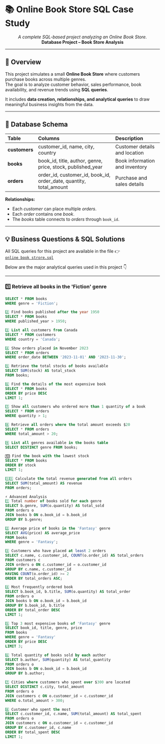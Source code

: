 # 📚 Online Book Store SQL Case Study

<p align="center">
  <i>A complete SQL-based project analyzing an Online Book Store.</i><br>
  <b>Database Project – Book Store Analysis</b>
</p>

---

## 📘 Overview

This project simulates a small **Online Book Store** where customers purchase books across multiple genres.  
The goal is to analyze customer behavior, sales performance, book availability, and revenue trends using **SQL queries**.  

It includes **data creation, relationships, and analytical queries** to draw meaningful business insights from the data.

---

## 🧩 Database Schema

| Table | Columns | Description |
|:--|:--|:--|
| **customers** | customer_id, name, city, country | Customer details and location |
| **books** | book_id, title, author, genre, price, stock, published_year | Book information and inventory |
| **orders** | order_id, customer_id, book_id, order_date, quantity, total_amount | Purchase and sales details |

**Relationships:**
- Each *customer* can place multiple *orders*.
- Each *order* contains one *book*.
- The *books* table connects to *orders* through `book_id`.

---

## 💡 Business Questions & SQL Solutions

All SQL queries for this project are available in the file 👉  
[`online book strore.sql`](./online%20book%20strore.sql)

Below are the major analytical queries used in this project 👇

---

### 1️⃣ Retrieve all books in the 'Fiction' genre
```sql
SELECT * FROM books
WHERE genre = 'Fiction';

2️⃣ Find books published after the year 1950
SELECT * FROM books
WHERE published_year > 1950;

3️⃣ List all customers from Canada
SELECT * FROM customers
WHERE country = 'Canada';

4️⃣ Show orders placed in November 2023
SELECT * FROM orders
WHERE order_date BETWEEN '2023-11-01' AND '2023-11-30';

5️⃣ Retrieve the total stocks of books available
SELECT SUM(stock) AS total_stock
FROM books;

6️⃣ Find the details of the most expensive book
SELECT * FROM books
ORDER BY price DESC
LIMIT 1;

7️⃣ Show all customers who ordered more than 1 quantity of a book
SELECT * FROM orders
WHERE quantity > 1;

8️⃣ Retrieve all orders where the total amount exceeds $20
SELECT * FROM orders
WHERE total_amount > 20;

9️⃣ List all genres available in the books table
SELECT DISTINCT genre FROM books;

🔟 Find the book with the lowest stock
SELECT * FROM books
ORDER BY stock
LIMIT 1;

1️⃣1️⃣ Calculate the total revenue generated from all orders
SELECT SUM(total_amount) AS revenue
FROM orders;

⚡ Advanced Analysis
1️⃣ Total number of books sold for each genre
SELECT b.genre, SUM(o.quantity) AS total_sold
FROM orders o
JOIN books b ON o.book_id = b.book_id
GROUP BY b.genre;

2️⃣ Average price of books in the 'Fantasy' genre
SELECT AVG(price) AS average_price
FROM books
WHERE genre = 'Fantasy';

3️⃣ Customers who have placed at least 2 orders
SELECT c.name, c.customer_id, COUNT(o.order_id) AS total_orders
FROM customers c
JOIN orders o ON c.customer_id = o.customer_id
GROUP BY c.name, c.customer_id
HAVING COUNT(o.order_id) >= 2
ORDER BY total_orders ASC;

4️⃣ Most frequently ordered book
SELECT b.book_id, b.title, SUM(o.quantity) AS total_order
FROM orders o
JOIN books b ON o.book_id = b.book_id
GROUP BY b.book_id, b.title
ORDER BY total_order DESC
LIMIT 1;

5️⃣ Top 3 most expensive books of 'Fantasy' genre
SELECT book_id, title, genre, price
FROM books
WHERE genre = 'Fantasy'
ORDER BY price DESC
LIMIT 3;

6️⃣ Total quantity of books sold by each author
SELECT b.author, SUM(quantity) AS total_quantity
FROM orders o
JOIN books b ON o.book_id = b.book_id
GROUP BY b.author;

7️⃣ Cities where customers who spent over $300 are located
SELECT DISTINCT c.city, total_amount
FROM orders o
JOIN customers c ON o.customer_id = c.customer_id
WHERE o.total_amount > 300;

8️⃣ Customer who spent the most
SELECT c.customer_id, c.name, SUM(total_amount) AS total_spent
FROM orders o
JOIN customers c ON o.customer_id = c.customer_id
GROUP BY c.customer_id, c.name
ORDER BY total_spent DESC
LIMIT 1;
